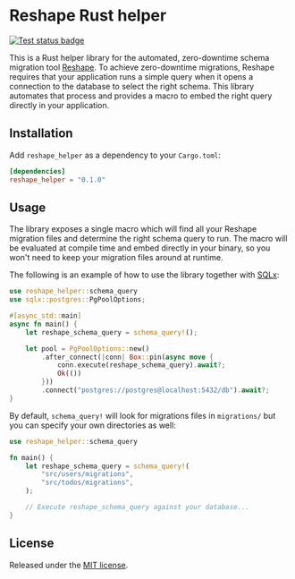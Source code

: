 # Reshape Rust helper

[![Test status badge](https://github.com/fabianlindfors/reshape-helper/actions/workflows/test.yaml/badge.svg)](https://github.com/fabianlindfors/reshape-helper/actions/workflows/test.yaml)

This is a Rust helper library for the automated, zero-downtime schema migration tool [Reshape](https://github.com/fabianlindfors/reshape). To achieve zero-downtime migrations, Reshape requires that your application runs a simple query when it opens a connection to the database to select the right schema. This library automates that process and provides a macro to embed the right query directly in your application.

## Installation

Add `reshape_helper` as a dependency to your `Cargo.toml`:

```toml
[dependencies]
reshape_helper = "0.1.0"
```

## Usage

The library exposes a single macro which will find all your Reshape migration files and determine the right schema query to run. The macro will be evaluated at compile time and embed directly in your binary, so you won't need to keep your migration files around at runtime.

The following is an example of how to use the library together with [SQLx](https://github.com/launchbadge/sqlx):

```rust
use reshape_helper::schema_query
use sqlx::postgres::PgPoolOptions;

#[async_std::main]
async fn main() {
	let reshape_schema_query = schema_query!();

	let pool = PgPoolOptions::new()
		.after_connect(|conn| Box::pin(async move {
			conn.execute(reshape_schema_query).await?;
			Ok(())
		}))
		.connect("postgres://postgres@localhost:5432/db").await?;
}
```

By default, `schema_query!` will look for migrations files in `migrations/` but you can specify your own directories as well:

```rust
use reshape_helper::schema_query

fn main() {
	let reshape_schema_query = schema_query!(
		"src/users/migrations",
		"src/todos/migrations",
	);

	// Execute reshape_schema_query against your database...
}
```

## License

Released under the [MIT license](https://choosealicense.com/licenses/mit/).